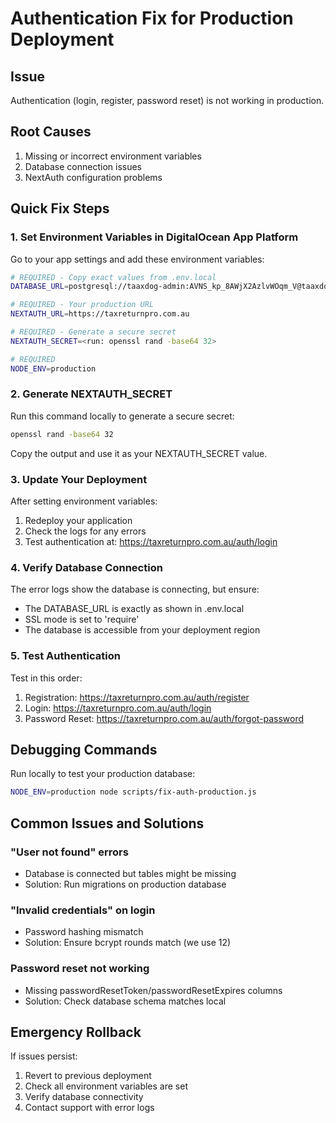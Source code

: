 # Authentication Fix for Production Deployment

## Issue
Authentication (login, register, password reset) is not working in production.

## Root Causes
1. Missing or incorrect environment variables
2. Database connection issues
3. NextAuth configuration problems

## Quick Fix Steps

### 1. Set Environment Variables in DigitalOcean App Platform

Go to your app settings and add these environment variables:

```bash
# REQUIRED - Copy exact values from .env.local
DATABASE_URL=postgresql://taaxdog-admin:AVNS_kp_8AWjX2AzlvWOqm_V@taaxdog-production-do-user-23438582-0.d.db.ondigitalocean.com:25060/taaxdog-production?sslmode=require

# REQUIRED - Your production URL
NEXTAUTH_URL=https://taxreturnpro.com.au

# REQUIRED - Generate a secure secret
NEXTAUTH_SECRET=<run: openssl rand -base64 32>

# REQUIRED
NODE_ENV=production
```

### 2. Generate NEXTAUTH_SECRET

Run this command locally to generate a secure secret:
```bash
openssl rand -base64 32
```

Copy the output and use it as your NEXTAUTH_SECRET value.

### 3. Update Your Deployment

After setting environment variables:
1. Redeploy your application
2. Check the logs for any errors
3. Test authentication at: https://taxreturnpro.com.au/auth/login

### 4. Verify Database Connection

The error logs show the database is connecting, but ensure:
- The DATABASE_URL is exactly as shown in .env.local
- SSL mode is set to 'require'
- The database is accessible from your deployment region

### 5. Test Authentication

Test in this order:
1. Registration: https://taxreturnpro.com.au/auth/register
2. Login: https://taxreturnpro.com.au/auth/login
3. Password Reset: https://taxreturnpro.com.au/auth/forgot-password

## Debugging Commands

Run locally to test your production database:
```bash
NODE_ENV=production node scripts/fix-auth-production.js
```

## Common Issues and Solutions

### "User not found" errors
- Database is connected but tables might be missing
- Solution: Run migrations on production database

### "Invalid credentials" on login
- Password hashing mismatch
- Solution: Ensure bcrypt rounds match (we use 12)

### Password reset not working
- Missing passwordResetToken/passwordResetExpires columns
- Solution: Check database schema matches local

## Emergency Rollback

If issues persist:
1. Revert to previous deployment
2. Check all environment variables are set
3. Verify database connectivity
4. Contact support with error logs